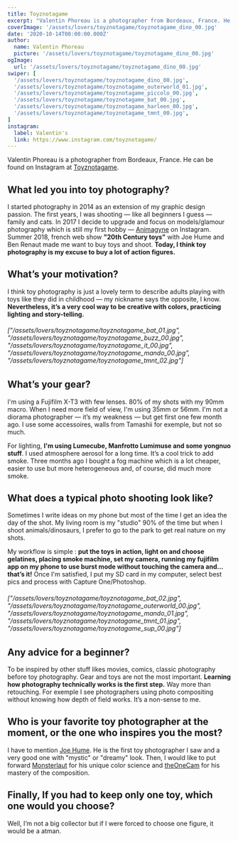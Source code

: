 ```yaml
---
title: Toyznotagame
excerpt: "Valentin Phoreau is a photographer from Bordeaux, France. He can be found on Instagram at Toyznotagame."
coverImage: '/assets/lovers/toyznotagame/toyznotagame_dino_00.jpg'
date: '2020-10-14T08:00:00.000Z'
author:
  name: Valentin Phoreau
  picture: '/assets/lovers/toyznotagame/toyznotagame_dino_00.jpg'
ogImage:
  url: '/assets/lovers/toyznotagame/toyznotagame_dino_00.jpg'
swiper: [
  '/assets/lovers/toyznotagame/toyznotagame_dino_00.jpg',
  '/assets/lovers/toyznotagame/toyznotagame_outerworld_01.jpg',
  '/assets/lovers/toyznotagame/toyznotagame_piccolo_00.jpg',
  '/assets/lovers/toyznotagame/toyznotagame_bat_00.jpg',
  '/assets/lovers/toyznotagame/toyznotagame_harleen_00.jpg',
  '/assets/lovers/toyznotagame/toyznotagame_tmnt_00.jpg',
]
instagram:
  label: Valentin's
  link: https://www.instagram.com/toyznotagame/
---
```


Valentin Phoreau is a photographer from Bordeaux, France. He can be found on Instagram at [Toyznotagame](https://www.instagram.com/toyznotagame/).
 

## What led you into toy photography?

I started photography in 2014 as an extension of my graphic design passion. The first years, I was shooting — like all beginners I guess — family and cats. In 2017 I decide to upgrade and focus on models/glamour photography which is still my first hobby — [Animagyne](https://www.instagram.com/animagyne/) on Instagram. Summer 2018, french web show **"20th Century toys"** with Joe Hume and Ben Renaut made me want to buy toys and shoot. **Today, I think toy photography is my excuse to buy a lot of action figures.**
 
## What’s your motivation?

I think toy photography is just a lovely term to describe adults playing with toys like they did in childhood — my nickname says the opposite, I know. **Nevertheless, it’s a very cool way to be creative with colors, practicing lighting and story-telling.**

###### ["/assets/lovers/toyznotagame/toyznotagame_bat_01.jpg", "/assets/lovers/toyznotagame/toyznotagame_buzz_00.jpg", "/assets/lovers/toyznotagame/toyznotagame_it_00.jpg", "/assets/lovers/toyznotagame/toyznotagame_mando_00.jpg", "/assets/lovers/toyznotagame/toyznotagame_tmnt_02.jpg"]
 
 
## What’s your gear?

I'm using a Fujifilm X-T3 with few lenses. 80% of my shots with my 90mm macro. When I need more field of view, I'm using 35mm or 56mm. I'm not a diorama photographer — it’s my weakness — but get first one few month ago. I use some accessoires, walls from Tamashii for exemple, but not so much.

For lighting, **I'm using Lumecube, Manfrotto Lumimuse and some yongnuo stuff**. I used atmosphere aerosol for a long time. It’s a cool trick to add smoke. Three months ago I bought a fog machine which is a lot cheaper, easier to use but more heterogeneous and, of course, did much more smoke. 
 

## What does a typical photo shooting look like?

Sometimes I write ideas on my phone but most of the time I get an idea the day of the shot. My living room is my "studio" 90% of the time but when I shoot animals/dinosaurs, I prefer to go to the park to get real nature on my shots.

My workflow is simple : **put the toys in action, light on and choose gelatines, placing smoke machine, set my camera, running my fujifilm app on my phone to use burst mode without touching the camera and… that’s it!** Once I'm satisfied, I put my SD card in my computer, select best pics and process with Capture One/Photoshop.

###### ["/assets/lovers/toyznotagame/toyznotagame_bat_02.jpg", "/assets/lovers/toyznotagame/toyznotagame_outerworld_00.jpg", "/assets/lovers/toyznotagame/toyznotagame_mando_01.jpg", "/assets/lovers/toyznotagame/toyznotagame_tmnt_01.jpg", "/assets/lovers/toyznotagame/toyznotagame_sup_00.jpg"]
 
 
## Any advice for a beginner?

To be inspired by other stuff likes movies, comics, classic photography before toy photography. Gear and toys are not the most important. **Learning how photography technically works is the first step.** Way more than retouching. For exemple I see photographers using photo compositing without knowing how depth of field works. It’s a non-sense to me.


## Who is your favorite toy photographer at the moment, or the one who inspires you the most?

I have to mention [Joe Hume](https://www.instagram.com/french_toy_love/). He is the first toy photographer I saw and a very good one with "mystic" or "dreamy" look. Then, I would like to put forward [Monsterlaut](https://www.instagram.com/monsterlaut/) for his unique color science and [theOneCam](https://www.instagram.com/theOneCam/) for his mastery of the composition.
 

## Finally, If you had to keep only one toy, which one would you choose?

Well, I’m not a big collector but if I were forced to choose one figure, it would be a atman.
